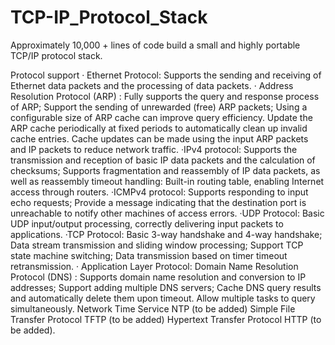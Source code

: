 # TCP-IP_Protocol_Stack

Approximately 10,000 + lines of code build a small and highly portable TCP/IP protocol stack.

Protocol support
· Ethernet Protocol: Supports the sending and receiving of Ethernet data packets and the processing of data packets.
· Address Resolution Protocol (ARP) : Fully supports the query and response process of ARP; Support the sending of unrewarded (free) ARP packets; Using a configurable size of ARP cache can improve query efficiency. Update the ARP cache periodically at fixed periods to automatically clean up invalid cache entries. Cache updates can be made using the input ARP packets and IP packets to reduce network traffic.
·IPv4 protocol: Supports the transmission and reception of basic IP data packets and the calculation of checksums; Supports fragmentation and reassembly of IP data packets, as well as reassembly timeout handling: Built-in routing table, enabling Internet access through routers.
·ICMPv4 protocol: Supports responding to input echo requests; Provide a message indicating that the destination port is unreachable to notify other machines of access errors.
·UDP Protocol: Basic UDP input/output processing, correctly delivering input packets to applications.
·TCP Protocol: Basic 3-way handshake and 4-way handshake; Data stream transmission and sliding window processing; Support TCP state machine switching; Data transmission based on timer timeout retransmission.
· Application Layer Protocol: Domain Name Resolution Protocol (DNS) : Supports domain name resolution and conversion to IP addresses; Support adding multiple DNS servers; Cache DNS query results and automatically delete them upon timeout. Allow multiple tasks to query simultaneously. Network Time Service NTP (to be added) Simple File Transfer Protocol TFTP (to be added) Hypertext Transfer Protocol HTTP (to be added).
